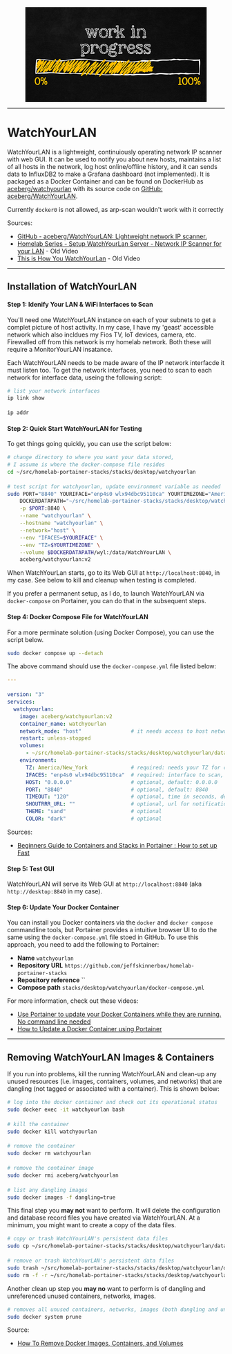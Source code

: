 <!--
Maintainer:   jeffskinnerbox@yahoo.com / www.jeffskinnerbox.me
Version:      0.0.0
-->


<div align="center">
<img src="https://raw.githubusercontent.com/jeffskinnerbox/blog/main/content/images/banners-bkgrds/work-in-progress.jpg" title="These materials require additional work and are not ready for general use." align="center" width=420px height=219px>
</div>


---------------


# WatchYourLAN
WatchYourLAN is a lightweight, continuiously operating network IP scanner with web GUI.
It can be used to notify you about new hosts,
maintains a list of all hosts in the network,
log host online/offline history,
and it can sends data to InfluxDB2 to make a Grafana dashboard (not implemented).
It is packaged as a Docker Container and can be found on DockerHub as [aceberg/watchyourlan][02]
with its source code on [GitHub: aceberg/WatchYourLAN][01].

Currently `docker0` is not allowed, as arp-scan wouldn't work with it correctly

Sources:

* [GitHub - aceberg/WatchYourLAN: Lightweight network IP scanner.](https://www.youtube.com/watch?v=Xb5yZA0emuU)
* [Homelab Series - Setup WatchYourLan Server - Network IP Scanner for your LAN](https://www.youtube.com/watch?v=Zs9sKx8rXrs) - Old Video
* [This is How You WatchYourLan](https://www.youtube.com/watch?v=DknqJrnlLQo) - Old Video


---------------


## Installation of WatchYourLAN


#### Step 1: Idenify Your LAN & WiFi Interfaces to Scan
You'll need one WatchYourLAN instance on each of your subnets to get a complet picture of host activity.
In my case, I have my 'geast' accessible network which also incldues my Fios TV, IoT devices, camera, etc.
Firewalled off from this network is my homelab network.
Both these will require a MonitorYourLAN insatance.

Each WatchYourLAN needs to be made aware of the IP network interfacde it must listen too.
To get the network interfaces, you need to scan to each network for interface data,
useing the following script:

```bash
# list your network interfaces
ip link show

ip addr
```


#### Step 2: Quick Start WatchYourLAN for Testing
To get things going quickly, you can use the script below:

```bash
# change directory to where you want your data stored,
# I assume is where the docker-compose file resides
cd ~/src/homelab-portainer-stacks/stacks/desktop/watchyourlan

# test script for watchyourlan, update environment variable as needed
sudo PORT="8840" YOURIFACE="enp4s0 wlx94dbc95110ca" YOURTIMEZONE="America/New_York" \
    DOCKERDATAPATH="~/src/homelab-portainer-stacks/stacks/desktop/watchyourlan/data" docker run -d \
    -p $PORT:8840 \
    --name "watchyourlan" \
    --hostname "watchyourlan" \
    --network="host" \
    --env "IFACES=$YOURIFACE" \
    --env "TZ=$YOURTIMEZONE" \
    --volume $DOCKERDATAPATH/wyl:/data/WatchYourLAN \
    aceberg/watchyourlan:v2
```

When WatchYourLan starts, go to its Web GUI at `http://localhost:8840`, in my case.
See below to kill and cleanup when testing is completed.

If you prefer a permanent setup, as I do, to launch WatchYourLAN via `docker-compose` on Portainer,
you can do that in the subsequent steps.


#### Step 4: Docker Compose File for WatchYourLAN
For a more perminate solution (using Docker Compose), you can use the script below.

```bash
sudo docker compose up --detach
```

The above command should use the `docker-compose.yml` file listed below:

```yaml
---

version: "3"
services:
  watchyourlan:
    image: aceberg/watchyourlan:v2
    container_name: watchyourlan
    network_mode: "host"                # it needs access to host network to do network scan
    restart: unless-stopped
    volumes:
      - ~/src/homelab-portainer-stacks/stacks/desktop/watchyourlan/data:/data/WatchYourLAN   # sqlite data will be stored here
    environment:
      TZ: America/New_York              # required: needs your TZ for correct time
      IFACES: "enp4s0 wlx94dbc95110ca"  # required: interface to scan, could be one or more, separated by space
      HOST: "0.0.0.0"                   # optional, default: 0.0.0.0
      PORT: "8840"                      # optional, default: 8840
      TIMEOUT: "120"                    # optional, time in seconds, default: 120
      SHOUTRRR_URL: ""                  # optional, url for notification service: Shoutrrr (pushover, email, telegram and others)
      THEME: "sand"                     # optional
      COLOR: "dark"                     # optional
```

Sources:

* [Beginners Guide to Containers and Stacks in Portainer : How to set up Fast](https://www.youtube.com/watch?v=_g6QFm0-Umg)


#### Step 5: Test GUI
WatchYourLAN will serve its Web GUI at `http://localhost:8840` (aka `http://desktop:8840` in my case).


#### Step 6: Update Your Docker Container
You can install you Docker containers via the `docker`
and `docker compose` commandline tools,
but Portainer provides a intuitive browser UI to do the same
using the `docker-compose.yml` file stoed in GitHub.
To use this approach, you need to add the following to Portainer:

* **Name** `watchyourlan`
* **Repository URL** `https://github.com/jeffskinnerbox/homelab-portainer-stacks`
* **Repository reference** ``
* **Compose path** `stacks/desktop/watchyourlan/docker-compose.yml`

For more information, check out these videos:

* [Use Portainer to update your Docker Containers while they are running. No command line needed](https://www.youtube.com/watch?v=Eme2TlR7Z7E)
* [How to Update a Docker Container using Portainer](https://www.wundertech.net/how-to-update-a-docker-container-using-portainer/)


---------------


## Removing WatchYourLAN Images & Containers
If you run into problems, kill the running WatchYourLAN
and clean-up any unused resources
(i.e. images, containers, volumes, and networks)
that are dangling (not tagged or associated with a container).
This is shown below:

```bash
# log into the docker container and check out its operational status
sudo docker exec -it watchyourlan bash

# kill the container
sudo docker kill watchyourlan

# remove the container
sudo docker rm watchyourlan

# remove the container image
sudo docker rmi aceberg/watchyourlan

# list any dangling images
sudo docker images -f dangling=true
```

This final step you **may not** want to perform.
It will delete the configuration and database record files you have created via WatchYourLAN.
At a minimum, you might want to create a copy of the data files.

```bash
# copy or trash WatchYourLAN's persistent data files
sudo cp ~/src/homelab-portainer-stacks/stacks/desktop/watchyourlan/data ~/tmp/watchyourlan/data

# remove or trash WatchYourLAN's persistent data files
sudo trash ~/src/homelab-portainer-stacks/stacks/desktop/watchyourlan/data
sudo rm -f -r ~/src/homelab-portainer-stacks/stacks/desktop/watchyourlan/data
```

Another clean up step you **may no** want to perform is of dangling and unreferenced
unused containers, networks, images.

```bash
# removes all unused containers, networks, images (both dangling and unreferenced), and optionally, volumes
sudo docker system prune
```

Source:

* [How To Remove Docker Images, Containers, and Volumes](https://www.digitalocean.com/community/tutorials/how-to-remove-docker-images-containers-and-volumes)



[01]:https://github.com/aceberg/WatchYourLAN
[02]:https://hub.docker.com/r/aceberg/watchyourlan

